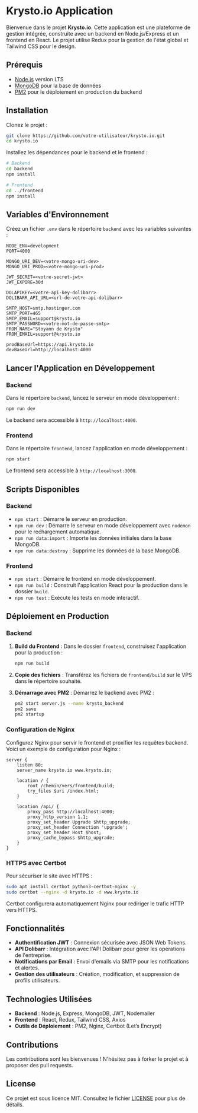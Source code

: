 # Krysto.io Application

Bienvenue dans le projet **Krysto.io**. Cette application est une plateforme de gestion intégrée, construite avec un backend en Node.js/Express et un frontend en React. Le projet utilise Redux pour la gestion de l'état global et Tailwind CSS pour le design.

## Prérequis

- [Node.js](https://nodejs.org/) version LTS
- [MongoDB](https://www.mongodb.com/) pour la base de données
- [PM2](https://pm2.keymetrics.io/) pour le déploiement en production du backend

## Installation

Clonez le projet :

```bash
git clone https://github.com/votre-utilisateur/krysto.io.git
cd krysto.io
```

Installez les dépendances pour le backend et le frontend :

```bash
# Backend
cd backend
npm install

# Frontend
cd ../frontend
npm install
```

## Variables d'Environnement

Créez un fichier `.env` dans le répertoire `backend` avec les variables suivantes :

```plaintext
NODE_ENV=development
PORT=4000

MONGO_URI_DEV=<votre-mongo-uri-dev>
MONGO_URI_PROD=<votre-mongo-uri-prod>

JWT_SECRET=<votre-secret-jwt>
JWT_EXPIRE=30d

DOLAPIKEY=<votre-api-key-dolibarr>
DOLIBARR_API_URL=<url-de-votre-api-dolibarr>

SMTP_HOST=smtp.hostinger.com
SMTP_PORT=465
SMTP_EMAIL=support@krysto.io
SMTP_PASSWORD=<votre-mot-de-passe-smtp>
FROM_NAME="Stoyann de Krysto"
FROM_EMAIL=support@krysto.io

prodBaseUrl=https://api.krysto.io
devBaseUrl=http://localhost:4000
```

## Lancer l'Application en Développement

### Backend

Dans le répertoire `backend`, lancez le serveur en mode développement :

```bash
npm run dev
```

Le backend sera accessible à `http://localhost:4000`.

### Frontend

Dans le répertoire `frontend`, lancez l'application en mode développement :

```bash
npm start
```

Le frontend sera accessible à `http://localhost:3000`.

## Scripts Disponibles

### Backend

- `npm start` : Démarre le serveur en production.
- `npm run dev` : Démarre le serveur en mode développement avec `nodemon` pour le rechargement automatique.
- `npm run data:import` : Importe les données initiales dans la base MongoDB.
- `npm run data:destroy` : Supprime les données de la base MongoDB.

### Frontend

- `npm start` : Démarre le frontend en mode développement.
- `npm run build` : Construit l'application React pour la production dans le dossier `build`.
- `npm run test` : Exécute les tests en mode interactif.

## Déploiement en Production

### Backend

1. **Build du Frontend** : Dans le dossier `frontend`, construisez l'application pour la production :

   ```bash
   npm run build
   ```

2. **Copie des fichiers** : Transférez les fichiers de `frontend/build` sur le VPS dans le répertoire souhaité.

3. **Démarrage avec PM2** : Démarrez le backend avec PM2 :

   ```bash
   pm2 start server.js --name krysto_backend
   pm2 save
   pm2 startup
   ```

### Configuration de Nginx

Configurez Nginx pour servir le frontend et proxifier les requêtes backend. Voici un exemple de configuration pour Nginx :

```nginx
server {
    listen 80;
    server_name krysto.io www.krysto.io;

    location / {
        root /chemin/vers/frontend/build;
        try_files $uri /index.html;
    }

    location /api/ {
        proxy_pass http://localhost:4000;
        proxy_http_version 1.1;
        proxy_set_header Upgrade $http_upgrade;
        proxy_set_header Connection 'upgrade';
        proxy_set_header Host $host;
        proxy_cache_bypass $http_upgrade;
    }
}
```

### HTTPS avec Certbot

Pour sécuriser le site avec HTTPS :

```bash
sudo apt install certbot python3-certbot-nginx -y
sudo certbot --nginx -d krysto.io -d www.krysto.io
```

Certbot configurera automatiquement Nginx pour rediriger le trafic HTTP vers HTTPS.

## Fonctionnalités

- **Authentification JWT** : Connexion sécurisée avec JSON Web Tokens.
- **API Dolibarr** : Intégration avec l'API Dolibarr pour gérer les opérations de l'entreprise.
- **Notifications par Email** : Envoi d'emails via SMTP pour les notifications et alertes.
- **Gestion des utilisateurs** : Création, modification, et suppression de profils utilisateurs.

## Technologies Utilisées

- **Backend** : Node.js, Express, MongoDB, JWT, Nodemailer
- **Frontend** : React, Redux, Tailwind CSS, Axios
- **Outils de Déploiement** : PM2, Nginx, Certbot (Let’s Encrypt)

## Contributions

Les contributions sont les bienvenues ! N'hésitez pas à forker le projet et à proposer des pull requests.

## License

Ce projet est sous licence MIT. Consultez le fichier [LICENSE](LICENSE) pour plus de détails.

